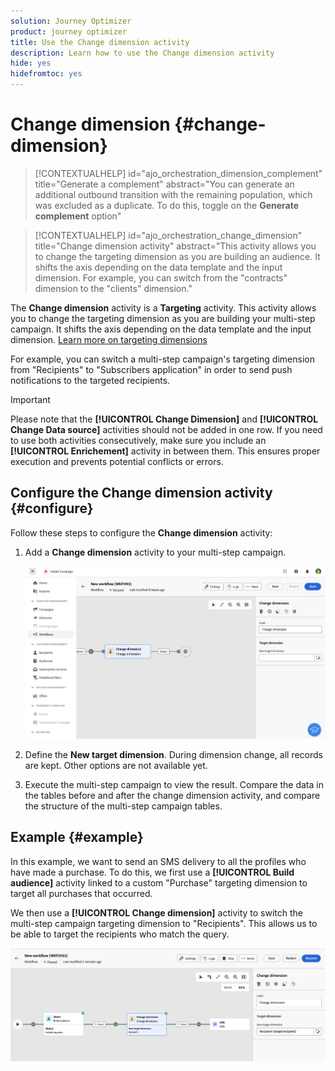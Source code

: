 ```yaml
---
solution: Journey Optimizer
product: journey optimizer
title: Use the Change dimension activity
description: Learn how to use the Change dimension activity
hide: yes
hidefromtoc: yes
---
```

# Change dimension {#change-dimension}

>[!CONTEXTUALHELP]
>id="ajo_orchestration_dimension_complement"
>title="Generate a complement"
>abstract="You can generate an additional outbound transition with the remaining population, which was excluded as a duplicate. To do this, toggle on the **Generate complement** option"

>[!CONTEXTUALHELP]
>id="ajo_orchestration_change_dimension"
>title="Change dimension activity"
>abstract="This activity allows you to change the targeting dimension as you are building an audience. It shifts the axis depending on the data template and the input dimension. For example, you can switch from the "contracts" dimension to the "clients" dimension."

The **Change dimension** activity is a **Targeting** activity. This activity allows you to change the targeting dimension as you are building your multi-step campaign. It shifts the axis depending on the data template and the input dimension. [Learn more on targeting dimensions](../../audience/about-recipients.md#targeting-dimensions)

For example, you can switch a multi-step campaign's targeting dimension from "Recipients" to "Subscribers application" in order to send push notifications to the targeted recipients.

>[!IMPORTANT]
>
>Please note that the **[!UICONTROL Change Dimension]** and **[!UICONTROL Change Data source]** activities should not be added in one row. If you need to use both activities consecutively, make sure you include an **[!UICONTROL Enrichement]** activity in between them. This ensures proper execution and prevents potential conflicts or errors.

## Configure the Change dimension activity {#configure}

Follow these steps to configure the **Change dimension** activity:

1. Add a **Change dimension** activity to your multi-step campaign.

   ![](../assets/workflow-change-dimension.png)

1. Define the **New target dimension**. During dimension change, all records are kept. Other options are not available yet. 

1. Execute the multi-step campaign to view the result. Compare the data in the tables before and after the change dimension activity, and compare the structure of the multi-step campaign tables.

## Example {#example}

In this example, we want to send an SMS delivery to all the profiles who have made a purchase. To do this, we first use a **[!UICONTROL Build audience]** activity linked to a custom "Purchase" targeting dimension to target all purchases that occurred.

We then use a **[!UICONTROL Change dimension]** activity to switch the multi-step campaign targeting dimension to "Recipients". This allows us to be able to target the recipients who match the query.

![](../assets/workflow-change-dimension-example.png)
